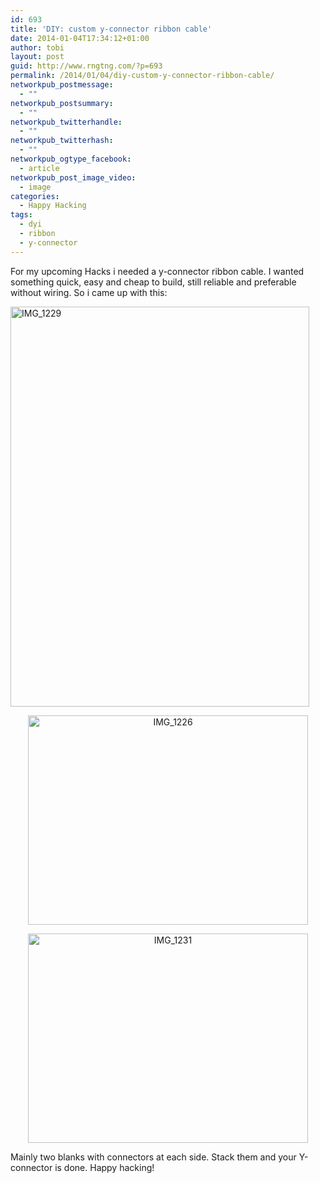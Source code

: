 ```yaml
---
id: 693
title: 'DIY: custom y-connector ribbon cable'
date: 2014-01-04T17:34:12+01:00
author: tobi
layout: post
guid: http://www.rngtng.com/?p=693
permalink: /2014/01/04/diy-custom-y-connector-ribbon-cable/
networkpub_postmessage:
  - ""
networkpub_postsummary:
  - ""
networkpub_twitterhandle:
  - ""
networkpub_twitterhash:
  - ""
networkpub_ogtype_facebook:
  - article
networkpub_post_image_video:
  - image
categories:
  - Happy Hacking
tags:
  - dyi
  - ribbon
  - y-connector
---
```

For my upcoming Hacks i needed a y-connector ribbon cable. I wanted something quick, easy and cheap to build, still reliable and preferable without wiring. So i came up with this:

[<img class="aligncenter size-full wp-image-761" alt="IMG_1229" src="http://www.rngtng.com/files/2013/01/IMG_1229.jpg" width="478" height="640" srcset="http://www.rngtng.com/files/2013/01/IMG_1229.jpg 478w, http://www.rngtng.com/files/2013/01/IMG_1229-224x300.jpg 224w" sizes="(max-width: 478px) 100vw, 478px" />](/files/2013/01/IMG_1229.jpg)

<p style="text-align: center">
  <a href="http://www.rngtng.com/files/2013/01/IMG_1226.jpg"><img class="aligncenter  wp-image-762" alt="IMG_1226" src="http://www.rngtng.com/files/2013/01/IMG_1226.jpg" width="448" height="335" srcset="http://www.rngtng.com/files/2013/01/IMG_1226.jpg 640w, http://www.rngtng.com/files/2013/01/IMG_1226-300x224.jpg 300w" sizes="(max-width: 448px) 100vw, 448px" /></a>
</p>

<p style="text-align: center">
  <a href="http://www.rngtng.com/files/2013/01/IMG_1231.jpg"><img class="aligncenter  wp-image-759" alt="IMG_1231" src="http://www.rngtng.com/files/2013/01/IMG_1231.jpg" width="448" height="335" srcset="http://www.rngtng.com/files/2013/01/IMG_1231.jpg 640w, http://www.rngtng.com/files/2013/01/IMG_1231-300x224.jpg 300w" sizes="(max-width: 448px) 100vw, 448px" /></a>
</p>

Mainly two blanks with connectors at each side. Stack them and your Y-connector is done. Happy hacking!